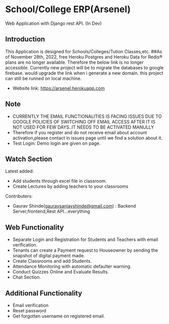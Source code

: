 # School/College ERP(Arsenel) 

Web Application with Django rest API. (In Dev)

## Introduction

This Application is designed for Schools/Colleges/Tution Classes,etc. 
##As of November 28th, 2022, free Heroku Postgres and Heroku Data for Redis® plans are no longer available. Therefore the below link is no longer accessible. Currently new project will be to migrate the databases to google firebase. would upgrade the link when i generate a new domain. this project can still be runned on local machine.

- Website link: https://arsenel.herokuapp.com


## Note

- CURRENTLY THE EMAIL FUNCTIONALITIES IS FACING ISSUES DUE TO GOOGLE POLICIES OF SWITCHING OFF EMAIL ACCESS AFTER IT IS NOT USED FOR FEW DAYS..IT NEEDS TO BE ACTIVATED MANULLY
- Therefore if you register and do not receive email about account activation,please contact in issues page until we find a solution about it.
- Test Login: Demo login are given on page.

## Watch Section
Latest added:
- Add students through excel file in classroom.
- Create Lectures by adding teachers to your classrooms

Contributers: 
- Gaurav Shinde(gauravsanjayshinde@gmail.com) : Backend Server,frontend,Rest API...everything

## Web Functionality

- Separate Login and Registration for Students and Teachers with email verification.
- Tenants can create a Payment request to Houseowner by sending the snapshot of digital payment made.
- Create Classrooms and add Students.
- Attendance Monitoring with automatic defaulter warning.
- Conduct Quizzes Online and Evaluate Results.
- Chat Section.

## Additional Functionality
- Email verification
- Reset password
- Get forgotten username on registered email. 
